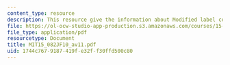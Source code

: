 ```yaml
---
content_type: resource
description: This resource give the information about Modified label correcting algorithm.
file: https://ol-ocw-studio-app-production.s3.amazonaws.com/courses/15-082j-network-optimization-fall-2010/1744c7679187419fe32ff30ffd500c80_MIT15_082JF10_av11.pdf
file_type: application/pdf
resourcetype: Document
title: MIT15_082JF10_av11.pdf
uid: 1744c767-9187-419f-e32f-f30ffd500c80
---
```

